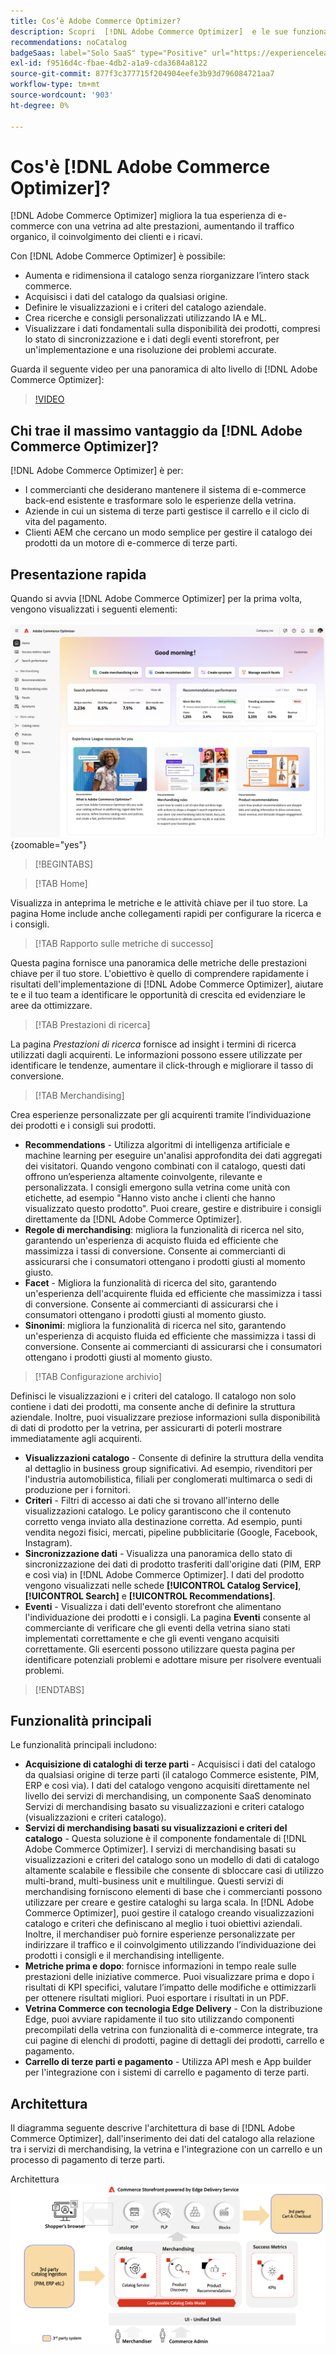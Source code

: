 ```yaml
---
title: Cos’è Adobe Commerce Optimizer?
description: Scopri  [!DNL Adobe Commerce Optimizer]  e le sue funzionalità chiave.
recommendations: noCatalog
badgeSaas: label="Solo SaaS" type="Positive" url="https://experienceleague.adobe.com/it/docs/commerce/user-guides/product-solutions" tooltip="Applicabile solo ai progetti Adobe Commerce as a Cloud Service e Adobe Commerce Optimizer (infrastruttura SaaS gestita da Adobe)."
exl-id: f9516d4c-fbae-4db2-a1a9-cda3684a8122
source-git-commit: 877f3c377715f204904eefe3b93d796084721aa7
workflow-type: tm+mt
source-wordcount: '903'
ht-degree: 0%

---
```


# Cos&#39;è [!DNL Adobe Commerce Optimizer]?

[!DNL Adobe Commerce Optimizer] migliora la tua esperienza di e-commerce con una vetrina ad alte prestazioni, aumentando il traffico organico, il coinvolgimento dei clienti e i ricavi.

Con [!DNL Adobe Commerce Optimizer] è possibile:

- Aumenta e ridimensiona il catalogo senza riorganizzare l’intero stack commerce.
- Acquisisci i dati del catalogo da qualsiasi origine.
- Definire le visualizzazioni e i criteri del catalogo aziendale.
- Crea ricerche e consigli personalizzati utilizzando IA e ML.
- Visualizzare i dati fondamentali sulla disponibilità dei prodotti, compresi lo stato di sincronizzazione e i dati degli eventi storefront, per un&#39;implementazione e una risoluzione dei problemi accurate.

Guarda il seguente video per una panoramica di alto livello di [!DNL Adobe Commerce Optimizer]:

>[!VIDEO](https://video.tv.adobe.com/v/3450471?captions=ita)

## Chi trae il massimo vantaggio da [!DNL Adobe Commerce Optimizer]?

[!DNL Adobe Commerce Optimizer] è per:

- I commercianti che desiderano mantenere il sistema di e-commerce back-end esistente e trasformare solo le esperienze della vetrina.
- Aziende in cui un sistema di terze parti gestisce il carrello e il ciclo di vita del pagamento.
- Clienti AEM che cercano un modo semplice per gestire il catalogo dei prodotti da un motore di e-commerce di terze parti.

## Presentazione rapida

Quando si avvia [!DNL Adobe Commerce Optimizer] per la prima volta, vengono visualizzati i seguenti elementi:

![[!DNL Adobe Commerce Optimizer] UI](./assets/user-interface.png){zoomable="yes"}

>[!BEGINTABS]

>[!TAB Home]

Visualizza in anteprima le metriche e le attività chiave per il tuo store. La pagina Home include anche collegamenti rapidi per configurare la ricerca e i consigli.

>[!TAB Rapporto sulle metriche di successo]

Questa pagina fornisce una panoramica delle metriche delle prestazioni chiave per il tuo store. L&#39;obiettivo è quello di comprendere rapidamente i risultati dell&#39;implementazione di [!DNL Adobe Commerce Optimizer], aiutare te e il tuo team a identificare le opportunità di crescita ed evidenziare le aree da ottimizzare.

>[!TAB Prestazioni di ricerca]

La pagina *Prestazioni di ricerca* fornisce ad insight i termini di ricerca utilizzati dagli acquirenti. Le informazioni possono essere utilizzate per identificare le tendenze, aumentare il click-through e migliorare il tasso di conversione.

>[!TAB Merchandising]

Crea esperienze personalizzate per gli acquirenti tramite l’individuazione dei prodotti e i consigli sui prodotti.

- **Recommendations** - Utilizza algoritmi di intelligenza artificiale e machine learning per eseguire un&#39;analisi approfondita dei dati aggregati dei visitatori. Quando vengono combinati con il catalogo, questi dati offrono un’esperienza altamente coinvolgente, rilevante e personalizzata. I consigli emergono sulla vetrina come unità con etichette, ad esempio &quot;Hanno visto anche i clienti che hanno visualizzato questo prodotto&quot;. Puoi creare, gestire e distribuire i consigli direttamente da [!DNL Adobe Commerce Optimizer].
- **Regole di merchandising**: migliora la funzionalità di ricerca nel sito, garantendo un&#39;esperienza di acquisto fluida ed efficiente che massimizza i tassi di conversione. Consente ai commercianti di assicurarsi che i consumatori ottengano i prodotti giusti al momento giusto.
- **Facet** - Migliora la funzionalità di ricerca del sito, garantendo un&#39;esperienza dell&#39;acquirente fluida ed efficiente che massimizza i tassi di conversione. Consente ai commercianti di assicurarsi che i consumatori ottengano i prodotti giusti al momento giusto.
- **Sinonimi**: migliora la funzionalità di ricerca nel sito, garantendo un&#39;esperienza di acquisto fluida ed efficiente che massimizza i tassi di conversione. Consente ai commercianti di assicurarsi che i consumatori ottengano i prodotti giusti al momento giusto.

>[!TAB Configurazione archivio]

Definisci le visualizzazioni e i criteri del catalogo. Il catalogo non solo contiene i dati dei prodotti, ma consente anche di definire la struttura aziendale. Inoltre, puoi visualizzare preziose informazioni sulla disponibilità di dati di prodotto per la vetrina, per assicurarti di poterli mostrare immediatamente agli acquirenti.

- **Visualizzazioni catalogo** - Consente di definire la struttura della vendita al dettaglio in business group significativi. Ad esempio, rivenditori per l&#39;industria automobilistica, filiali per conglomerati multimarca o sedi di produzione per i fornitori.
- **Criteri** - Filtri di accesso ai dati che si trovano all&#39;interno delle visualizzazioni catalogo. Le policy garantiscono che il contenuto corretto venga inviato alla destinazione corretta. Ad esempio, punti vendita negozi fisici, mercati, pipeline pubblicitarie (Google, Facebook, Instagram).
- **Sincronizzazione dati** - Visualizza una panoramica dello stato di sincronizzazione dei dati di prodotto trasferiti dall&#39;origine dati (PIM, ERP e così via) in [!DNL Adobe Commerce Optimizer]. I dati del prodotto vengono visualizzati nelle schede **[!UICONTROL Catalog Service]**, **[!UICONTROL Search]** e **[!UICONTROL Recommendations]**.
- **Eventi** - Visualizza i dati dell&#39;evento storefront che alimentano l&#39;individuazione dei prodotti e i consigli. La pagina **Eventi** consente al commerciante di verificare che gli eventi della vetrina siano stati implementati correttamente e che gli eventi vengano acquisiti correttamente. Gli esercenti possono utilizzare questa pagina per identificare potenziali problemi e adottare misure per risolvere eventuali problemi.

>[!ENDTABS]

## Funzionalità principali

Le funzionalità principali includono:

- **Acquisizione di cataloghi di terze parti** - Acquisisci i dati del catalogo da qualsiasi origine di terze parti (il catalogo Commerce esistente, PIM, ERP e così via). I dati del catalogo vengono acquisiti direttamente nel livello dei servizi di merchandising, un componente SaaS denominato Servizi di merchandising basato su visualizzazioni e criteri catalogo (visualizzazioni e criteri catalogo).
- **Servizi di merchandising basati su visualizzazioni e criteri del catalogo** - Questa soluzione è il componente fondamentale di [!DNL Adobe Commerce Optimizer]. I servizi di merchandising basati su visualizzazioni e criteri del catalogo sono un modello di dati di catalogo altamente scalabile e flessibile che consente di sbloccare casi di utilizzo multi-brand, multi-business unit e multilingue. Questi servizi di merchandising forniscono elementi di base che i commercianti possono utilizzare per creare e gestire cataloghi su larga scala. In [!DNL Adobe Commerce Optimizer], puoi gestire il catalogo creando visualizzazioni catalogo e criteri che definiscano al meglio i tuoi obiettivi aziendali. Inoltre, il merchandiser può fornire esperienze personalizzate per indirizzare il traffico e il coinvolgimento utilizzando l’individuazione dei prodotti&#x200B; i consigli e il merchandising intelligente.
- **Metriche prima e dopo**: fornisce informazioni in tempo reale sulle prestazioni delle iniziative commerce. Puoi visualizzare prima e dopo i risultati di KPI specifici, valutare l’impatto delle modifiche e ottimizzarli per ottenere risultati migliori. Puoi esportare i risultati in un PDF.
- **Vetrina Commerce con tecnologia Edge Delivery** - Con la distribuzione Edge, puoi avviare rapidamente il tuo sito utilizzando componenti precompilati della vetrina con funzionalità di e-commerce integrate, tra cui pagine di elenchi di prodotti, pagine di dettagli dei prodotti, carrello e pagamento.
- **Carrello di terze parti e pagamento** - Utilizza API mesh e App builder per l&#39;integrazione con i sistemi di carrello e pagamento di terze parti.

## Architettura

Il diagramma seguente descrive l&#39;architettura di base di [!DNL Adobe Commerce Optimizer], dall&#39;inserimento dei dati del catalogo alla relazione tra i servizi di merchandising, la vetrina e l&#39;integrazione con un carrello e un processo di pagamento di terze parti.

Architettura ![[!DNL Adobe Commerce Optimizer]](./assets/architecture.png)
